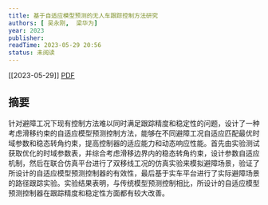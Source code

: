 ```yaml
---
title: 基于自适应模型预测的无人车跟踪控制方法研究
authors: [ 吴永刚,  梁华为]
year: 2023
publisher: 
readTime: 2023-05-29 20:56
status: 未阅读
---
```

[[2023-05-29]]
[PDF](zotero://select/items/@WuYongGangJiYuZiGuaYingMoXingYuCeDeWuRenCheGenZongKongZhiFangFaYanJiu2023)

## 摘要
针对避障工况下现有控制方法难以同时满足跟踪精度和稳定性的问题，设计了一种考虑滑移约束的自适应模型预测控制方法，能够在不同避障工况自适应匹配最优时域参数和稳态转角约束，提高控制器的适应能力和动态响应性能。首先由实验测试获取优化的时域参数表，并综合考虑滑移边界内的稳态转角约束，设计参数自适应机制，然后在联合仿真平台进行了双移线工况的仿真实验来模拟避障场景，验证了所设计的自适应模型预测控制器的有效性，最后基于实车平台进行了实际避障场景的路径跟踪实验。实验结果表明，与传统模型预测控制相比，所设计的自适应模型预测控制器在跟踪精度和稳定性方面都有较大改善。
